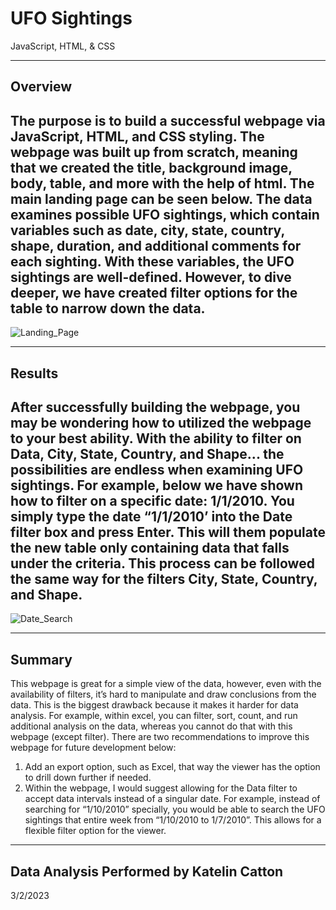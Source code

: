 # UFO Sightings
JavaScript, HTML, & CSS
***
Overview
---
The purpose is to build a successful webpage via JavaScript, HTML, and CSS styling. The webpage was built up from scratch, meaning that we created the title, background image, body, table, and more with the help of html. The main landing page can be seen below. The data examines possible UFO sightings, which contain variables such as date, city, state, country, shape, duration, and additional comments for each sighting. With these variables, the UFO sightings are well-defined. However, to dive deeper, we have created filter options for the table to narrow down the data.
---
![Landing_Page](https://user-images.githubusercontent.com/119131202/222604125-0a133577-4c7a-4a9a-912f-5bcbb54f8cc4.PNG)

***
Results
---
After successfully building the webpage, you may be wondering how to utilized the webpage to your best ability. With the ability to filter on Data, City, State, Country, and Shape... the possibilities are endless when examining UFO sightings. For example, below we have shown how to filter on a specific date: 1/1/2010. You simply type the date “1/1/2010’ into the Date filter box and press Enter. This will them populate the new table only containing data that falls under the criteria. This process can be followed the same way for the filters City, State, Country, and Shape.
---
![Date_Search](https://user-images.githubusercontent.com/119131202/222603696-dd64fbe0-0cb6-4b04-ad3b-b2a414b1d6a1.PNG)

***
Summary
---
This webpage is great for a simple view of the data, however, even with the availability of filters, it’s hard to manipulate and draw conclusions from the data. This is the biggest drawback because it makes it harder for data analysis. For example, within excel, you can filter, sort, count, and run additional analysis on the data, whereas you cannot do that with this webpage (except filter). There are two recommendations to improve this webpage for future development below:
1. Add an export option, such as Excel, that way the viewer has the option to drill down further if needed.
2. Within the webpage, I would suggest allowing for the Data filter to accept data intervals instead of a singular date. For example, instead of searching for “1/10/2010” specially, you would be able to search the UFO sightings that entire week from “1/10/2010 to 1/7/2010”. This allows for a flexible filter option for the viewer.
---
Data Analysis Performed by Katelin Catton
---
3/2/2023

